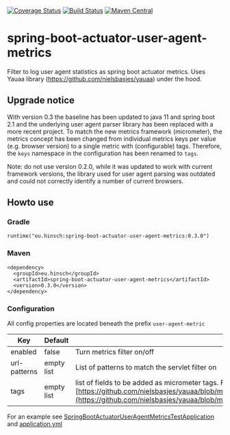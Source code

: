[![Coverage Status](https://coveralls.io/repos/lukashinsch/spring-boot-actuator-user-agent-metrics/badge.svg?branch=master)](https://coveralls.io/r/lukashinsch/spring-boot-actuator-user-agent-metrics?branch=master)
[![Build Status](https://travis-ci.org/lukashinsch/spring-boot-actuator-user-agent-metrics.svg?branch=master)](https://travis-ci.org/lukashinsch/spring-boot-actuator-user-agent-metrics)
[![Maven Central](https://maven-badges.herokuapp.com/maven-central/eu.hinsch/spring-boot-actuator-user-agent-metrics/badge.svg)](https://maven-badges.herokuapp.com/maven-central/eu.hinsch/spring-boot-actuator-user-agent-metrics/)

# spring-boot-actuator-user-agent-metrics
Filter to log user agent statistics as spring boot actuator metrics. Uses Yauaa library (https://github.com/nielsbasjes/yauaa) under the hood.

## Upgrade notice
With version 0.3 the baseline has been updated to java 11 and spring boot 2.1 and the underlying user agent parser library has been replaced with a more recent project.
To match the new metrics framework (micrometer), the metrics concept has been changed from individual metrics keys per value (e.g. browser version) to a single metric with (configurable) tags. Therefore, the `keys` namespace in the configuration has been renamed to `tags`.

Note: do not use version 0.2.0, while it was updated to work with current framework versions, the library used for user agent parsing was outdated and could not correctly identify a number of current browsers.

## Howto use

### Gradle
```
runtime("eu.hinsch:spring-boot-actuator-user-agent-metrics:0.3.0")
```

### Maven
```
<dependency>
  <groupId>eu.hinsch</groupId>
  <artifactId>spring-boot-actuator-user-agent-metrics</artifactId>
  <version>0.3.0</version>
</dependency>
```

### Configuration

All config properties are located beneath the prefix `user-agent-metric`

| Key          | Default    | Description                |
|--------------|------------|----------------------------|
| enabled      | false      | Turn metrics filter on/off | 
| url-patterns | empty list | List of patterns to match the servlet filter on |
| tags         | empty list | list of fields to be added as micrometer tags. For a list of available fields see [https://github.com/nielsbasjes/yauaa/blob/master/analyzer/src/main/java/nl/basjes/parse/useragent/UserAgent.java](https://github.com/nielsbasjes/yauaa/blob/master/analyzer/src/main/java/nl/basjes/parse/useragent/UserAgent.java) |

For an example see [SpringBootActuatorUserAgentMetricsTestApplication](https://github.com/lukashinsch/spring-boot-actuator-user-agent-metrics/blob/master/src/test/java/eu/hinsch/spring/boot/actuator/useragent/SpringBootActuatorUserAgentMetricsTestApplication.java)
and [application.yml](https://github.com/lukashinsch/spring-boot-actuator-user-agent-metrics/blob/master/src/test/resources/application.yml)

